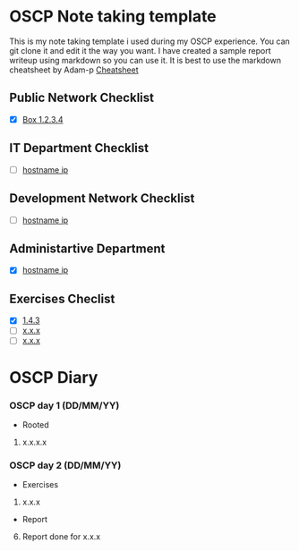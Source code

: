 # OSCP Note taking template

This is my note taking template i used during my OSCP experience. You can git clone it and edit it the way you want. I have created a sample report writeup using markdown so you can use it. It is best to use the markdown cheatsheet by Adam-p [Cheatsheet](https://github.com/adam-p/markdown-here/wiki/Markdown-Cheatsheet)

## Public Network Checklist
- [x] [Box 1.2.3.4](Boxes/Public%20Network/box(1.2.3.4))

## IT Department Checklist

- [ ] [hostname ip](Boxes/IT%20Department/xxxx(xx.xx.xx.xx))

## Development Network Checklist

- [ ] [hostname ip](Boxes/Development%20Network/xxxx(xx.xx.xx.xx))

## Administartive Department

- [x] [hostname ip](Boxes/Administrative%20Department/xxxx(xx.xx.xx.xx))

## Exercises Checlist
- [x] [1.4.3](Exercises/1.4.3)
- [ ] [x.x.x](Exercises/1.5.0)
- [ ] [x.x.x](Exercises/x.x.x)

# OSCP Diary

### OSCP day 1 (DD/MM/YY)

* Rooted
1. x.x.x.x

### OSCP day 2 (DD/MM/YY)

* Exercises
1. x.x.x

* Report
6. Report done for x.x.x